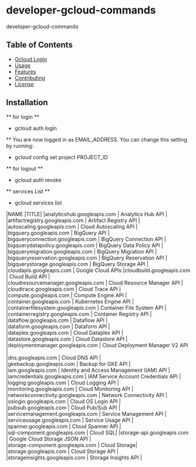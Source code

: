 # developer-gcloud-commands
developer-gcloud-commands

## Table of Contents
- [Gcloud Login](#installation)
- [Usage](#usage)
- [Features](#features)
- [Contributing](#contributing)
- [License](#license)

## Installation
** for login **
- gcloud auth login

** You are now logged in as EMAIL_ADDRESS.
You can change this setting by running:
- gcloud config set project PROJECT_ID

** for logout **
- gcloud auth revoke

** services List **

- gcloud services list

|NAME                                 |TITLE|
|analyticshub.googleapis.com |                       Analytics Hub API |             
|artifactregistry.googleapis.com |                   Artifact Registry API |             
|autoscaling.googleapis.com |                        Cloud Autoscaling API |             
|bigquery.googleapis.com |                           BigQuery API |             
|bigqueryconnection.googleapis.com |                 BigQuery Connection API |             
|bigquerydatapolicy.googleapis.com |                 BigQuery Data Policy API |             
|bigquerymigration.googleapis.com |                  BigQuery Migration API |             
|bigqueryreservation.googleapis.com |                BigQuery Reservation API |             
|bigquerystorage.googleapis.com |                    BigQuery Storage API |             
|cloudapis.googleapis.com |                          Google Cloud APIs
|cloudbuild.googleapis.com |                         Cloud Build API |             
|cloudresourcemanager.googleapis.com |             Cloud Resource Manager API |             
|cloudtrace.googleapis.com |                         Cloud Trace API |             
|compute.googleapis.com |                            Compute Engine API |             
|container.googleapis.com |                          Kubernetes Engine API |             
|containerfilesystem.googleapis.com |                Container File System API |             
|containerregistry.googleapis.com |                  Container Registry API |             
|dataflow.googleapis.com |                           Dataflow API |             
|dataform.googleapis.com |                           Dataform API |             
|dataplex.googleapis.com |                           Cloud Dataplex API |             
|datastore.googleapis.com |                          Cloud Datastore API |             
|deploymentmanager.googleapis.com |                  Cloud Deployment Manager V2 API |             
|dns.googleapis.com |                                Cloud DNS API |             
|gkebackup.googleapis.com |                          Backup for GKE API |             
|iam.googleapis.com |                                Identity and Access Management (IAM) API |             
|iamcredentials.googleapis.com |                     IAM Service Account Credentials API |             
|logging.googleapis.com |                            Cloud Logging API |             
|monitoring.googleapis.com |                         Cloud Monitoring API |             
|networkconnectivity.googleapis.com |                Network Connectivity API |             
|oslogin.googleapis.com |                            Cloud OS Login API |             
|pubsub.googleapis.com |                             Cloud Pub/Sub API |             
|servicemanagement.googleapis.com |                  Service Management API |             
|serviceusage.googleapis.com |                       Service Usage API |             
|spanner.googleapis.com |                            Cloud Spanner API |             
|sql-component.googleapis.com |                      Cloud SQL|
|storage-api.googleapis.com |                        Google Cloud Storage JSON API |             
|storage-component.googleapis.com |                  Cloud Storage|
|storage.googleapis.com |                            Cloud Storage API |             
|storageinsights.googleapis.com |                    Storage Insights API |             